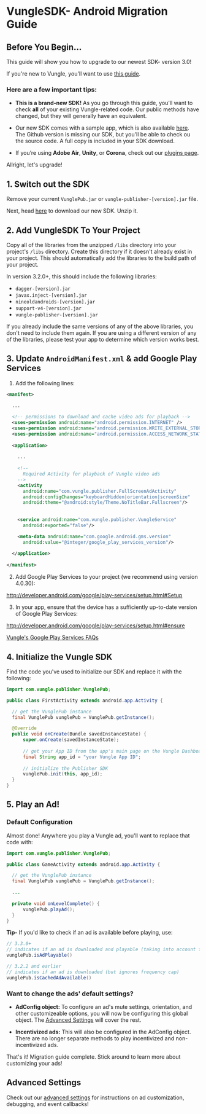 # VungleSDK- Android Migration Guide

## Before You Begin...

This guide will show you how to upgrade to our newest SDK- version 3.0!

If you're new to Vungle, you'll want to use [this guide](https://github.com/Vungle/vungle-resources/blob/master/Android-resources/android-dev-guide.md).

### Here are a few important tips:

* **This is a brand-new SDK!** As you go through this guide, you'll want to check **all** of your existing Vungle-related code. Our public methods have changed, but they will generally have an equivalent. 

* Our new SDK comes with a sample app, which is also available [here](https://github.com/Vungle/publisher-sample-android). The Github version is missing our SDK, but you'll be able to check ou the source code. A full copy is included in your SDK download.

* If you’re using **Adobe Air**, **Unity**, or **Corona**, check out our [plugins page](https://v.vungle.com/dev/plugins).

Allright, let's upgrade!

## 1. Switch out the SDK

Remove your current ```VunglePub.jar``` or ```vungle-publisher-[version].jar``` file. 

Next, head [here](https://v.vungle.com/dev/android) to download our new SDK. Unzip it.

## 2. Add VungleSDK To Your Project

Copy all of the libraries from the unzipped `/libs` directory into your project's `/libs` directory.  Create this directory if it doesn't already exist in your project.  This should automatically add the libraries to the build path of your project.

In version 3.2.0+, this should include the following libraries:
* `dagger-[version].jar`
* `javax.inject-[version].jar`
* `nineoldandroids-[version].jar`
* `support-v4-[version].jar`
* `vungle-publisher-[version].jar`

If you already include the same versions of any of the above libraries, you don't need to include them again. If you are using a different version of any of the libraries, please test your app to determine which version works best.

## 3. Update `AndroidManifest.xml` & add Google Play Services

1) Add the following lines:

```xml
<manifest>

  ...
  
  <!-- permissions to download and cache video ads for playback -->
  <uses-permission android:name="android.permission.INTERNET" />
  <uses-permission android:name="android.permission.WRITE_EXTERNAL_STORAGE" />
  <uses-permission android:name="android.permission.ACCESS_NETWORK_STATE" />
  
  <application>
  
    ...
    
    <!--
      Required Activity for playback of Vungle video ads
    -->
    <activity
      android:name="com.vungle.publisher.FullScreenAdActivity"
      android:configChanges="keyboardHidden|orientation|screenSize"
      android:theme="@android:style/Theme.NoTitleBar.Fullscreen"/>
    
    
    <service android:name="com.vungle.publisher.VungleService"
      android:exported="false"/>

    <meta-data android:name="com.google.android.gms.version"
      android:value="@integer/google_play_services_version"/>
    
  </application>
  
</manifest>
```

2) Add Google Play Services to your project (we recommend using version 4.0.30):

http://developer.android.com/google/play-services/setup.html#Setup

3) In your app, ensure that the device has a sufficiently up-to-date version of Google Play Services:

http://developer.android.com/google/play-services/setup.html#ensure

[Vungle's Google Play Services FAQs](http://www.vungle.com/google-advertising-id-faqs/)


## 4. Initialize the Vungle SDK

Find the code you've used to initialize our SDK and replace it with the following:

```java
import com.vungle.publisher.VunglePub;

public class FirstActivity extends android.app.Activity {

  // get the VunglePub instance
  final VunglePub vunglePub = VunglePub.getInstance();

  @Override
  public void onCreate(Bundle savedInstanceState) {
      super.onCreate(savedInstanceState);
      
      // get your App ID from the app's main page on the Vungle Dashboard after setting up your app
      final String app_id = "your Vungle App ID";
      
      // initialize the Publisher SDK
      vunglePub.init(this, app_id);
  }
}
```

## 5. Play an Ad!

### Default Configuration

Almost done! Anywhere you play a Vungle ad, you'll want to replace that code with:

```java
import com.vungle.publisher.VunglePub;

public class GameActivity extends android.app.Activity {

  // get the VunglePub instance
  final VunglePub vunglePub = VunglePub.getInstance();

  ...
  
  private void onLevelComplete() {
      vunglePub.playAd();
  }
}
```

**Tip-** If you'd like to check if an ad is available before playing, use:
```java
// 3.3.0+
// indicates if an ad is downloaded and playable (taking into account frequency cap)
vunglePub.isAdPlayable()

// 3.2.2 and earlier
// indicates if an ad is downloaded (but ignores frequency cap)
vunglePub.isCachedAdAvailable()
```

### Want to change the ads' default settings?

* **AdConfig object:** To configure an ad's mute settings, orientation, and other customizeable options, you will now be configuring this global object. The [Advanced Settings](https://github.com/Vungle/vungle-resources/blob/master/Android-resources/android-advanced-settings.md) will cover the rest.

* **Incentivized ads:** This will also be configured in the AdConfig object. There are no longer separate methods to play incentivized and non-incentivized ads.

That's it! Migration guide complete. Stick around to learn more about customizing your ads!


## Advanced Settings

Check out our [advanced settings](https://github.com/Vungle/vungle-resources/blob/master/Android-resources/android-advanced-settings.md) for instructions on ad customization, debugging, and event callbacks!
